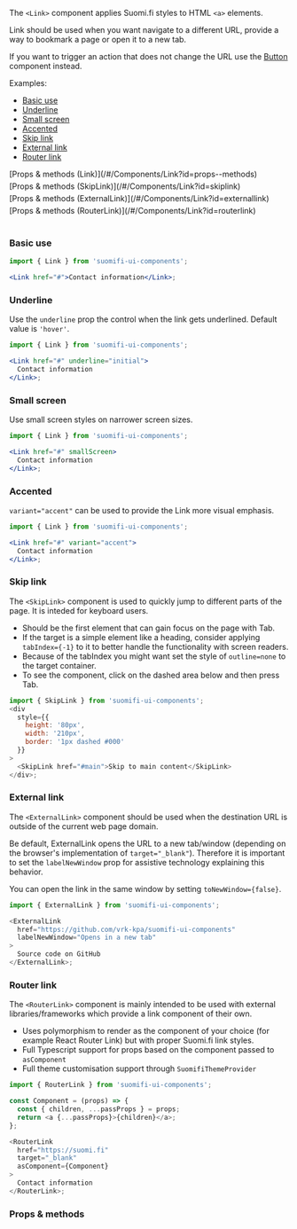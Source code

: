 The `<Link>` component applies Suomi.fi styles to HTML `<a>` elements.

Link should be used when you want navigate to a different URL, provide a way to bookmark a page or open it to a new tab.

If you want to trigger an action that does not change the URL use the [Button](#/Components/Button) component instead.

Examples:

- [Basic use](/#/Components/Link?id=basic-use)
- [Underline](/#/Components/Link?id=underline)
- [Small screen](/#/Components/Link?id=small-screen)
- [Accented](/#/Components/Link?id=accented)
- [Skip link](/#/Components/Link?id=skip-link)
- [External link](/#/Components/Link?id=external-link)
- [Router link](/#/Components/Link?id=router-link)

<div style="margin-bottom: 5px">
  [Props & methods (Link)](/#/Components/Link?id=props--methods)
</div>
<div style="margin-bottom: 5px">
  [Props & methods (SkipLink)](/#/Components/Link?id=skiplink)
</div>
<div style="margin-bottom: 5px">
  [Props & methods (ExternalLink)](/#/Components/Link?id=externallink)
</div>
<div style="margin-bottom: 40px">
  [Props & methods (RouterLink)](/#/Components/Link?id=routerlink)
</div>

### Basic use

```jsx
import { Link } from 'suomifi-ui-components';

<Link href="#">Contact information</Link>;
```

### Underline

Use the `underline` prop the control when the link gets underlined. Default value is `'hover'`.

```jsx
import { Link } from 'suomifi-ui-components';

<Link href="#" underline="initial">
  Contact information
</Link>;
```

### Small screen

Use small screen styles on narrower screen sizes.

```jsx
import { Link } from 'suomifi-ui-components';

<Link href="#" smallScreen>
  Contact information
</Link>;
```

### Accented

`variant="accent"` can be used to provide the Link more visual emphasis.

```jsx
import { Link } from 'suomifi-ui-components';

<Link href="#" variant="accent">
  Contact information
</Link>;
```

### Skip link

The `<SkipLink>` component is used to quickly jump to different parts of the page. It is inteded for keyboard users.

- Should be the first element that can gain focus on the page with Tab.
- If the target is a simple element like a heading, consider applying `tabIndex={-1}` to it to better handle the functionality with screen readers.
- Because of the tabIndex you might want set the style of `outline=none` to the target container.
- To see the component, click on the dashed area below and then press Tab.

```js
import { SkipLink } from 'suomifi-ui-components';
<div
  style={{
    height: '80px',
    width: '210px',
    border: '1px dashed #000'
  }}
>
  <SkipLink href="#main">Skip to main content</SkipLink>
</div>;
```

### External link

The `<ExternalLink>` component should be used when the destination URL is outside of the current web page domain.

Be default, ExternalLink opens the URL to a new tab/window (depending on the browser's implementation of `target="_blank"`). Therefore it is important to set the `labelNewWindow` prop for assistive technology explaining this behavior.

You can open the link in the same window by setting `toNewWindow={false}`.

```js
import { ExternalLink } from 'suomifi-ui-components';

<ExternalLink
  href="https://github.com/vrk-kpa/suomifi-ui-components"
  labelNewWindow="Opens in a new tab"
>
  Source code on GitHub
</ExternalLink>;
```

### Router link

The `<RouterLink>` component is mainly intended to be used with external libraries/frameworks which provide a link component of their own.

- Uses polymorphism to render as the component of your choice (for example React Router Link) but with proper Suomi.fi link styles.
- Full Typescript support for props based on the component passed to `asComponent`
- Full theme customisation support through `SuomifiThemeProvider`

```js
import { RouterLink } from 'suomifi-ui-components';

const Component = (props) => {
  const { children, ...passProps } = props;
  return <a {...passProps}>{children}</a>;
};

<RouterLink
  href="https://suomi.fi"
  target="_blank"
  asComponent={Component}
>
  Contact information
</RouterLink>;
```

### Props & methods
